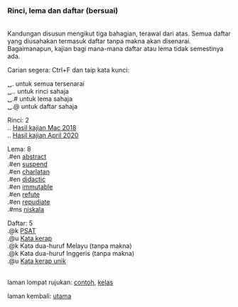 ---
---

### Rinci, lema dan daftar (bersuai)

&nbsp;  
Kandungan disusun mengikut tiga bahagian, terawal dari atas.
Semua daftar yang diusahakan termasuk daftar tanpa makna
akan disenarai. Bagaimanapun, kajian bagi mana-mana daftar
atau lema tidak semestinya ada.

Carian segera: Ctrl+F dan taip kata kunci:

&#9251;&#46; untuk semua tersenarai  
&#9251;&#46;&#46; untuk rinci sahaja  
&#9251;&#46;# untuk lema sahaja  
&#9251;&#46;@ untuk daftar sahaja  

Rinci: 2  
 .. [Hasil kajian Mac 2018](ura/1803.md)  
 .. [Hasil kajian April 2020](ura/2004.md)  

Lema: 8  
 .#en [abstract](ura/en/abstract.md)  
 .#en [suspend](ura/en/suspend.md)  
 .#en [charlatan](ura/en/charlatan.md)  
 .#en [didactic](ura/en/didactic.md)  
 .#en [immutable](ura/en/immutable.md)  
 .#en [refute](ura/en/refute.md)  
 .#en [repudiate](ura/en/repudiate.md)  
 .#ms [niskala](ura/ms/niskala.md)  

Daftar: 5  
 .@k [PSAT](ura/k/psat.md)  
 .@u [Kata kerap](ura/u/katakerap.md)  
 .@k Kata dua-huruf Melayu (tanpa makna)  
 .@k Kata dua-huruf Inggeris (tanpa makna)  
 .@u [Kata kerap unik](ura/u/kerapu.md)  

&nbsp;  
laman lompat rujukan: [contoh][1], [kelas][2]

laman kembali: [utama][0]

  [0]: index.md
  [1]: panduan/ruj/contoh.md
  [2]: panduan/ruj/kelas.md
